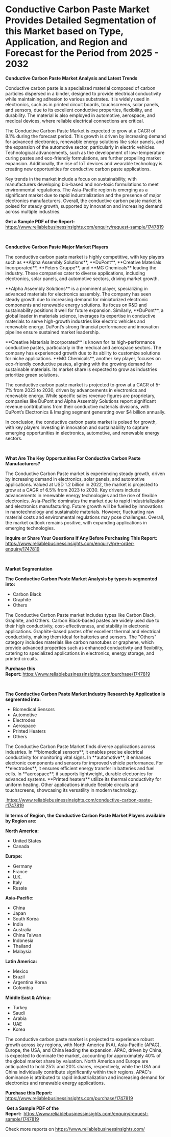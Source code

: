 <p><h1>Conductive Carbon Paste Market Provides Detailed Segmentation of this Market based on Type, Application, and Region and Forecast for the Period from 2025 - 2032</h1></p><p><strong>Conductive Carbon Paste Market Analysis and Latest Trends</strong></p>
<p><p>Conductive carbon paste is a specialized material composed of carbon particles dispersed in a binder, designed to provide electrical conductivity while maintaining adhesion to various substrates. It is widely used in electronics, such as in printed circuit boards, touchscreens, solar panels, and sensors, due to its excellent conductive properties, flexibility, and durability. The material is also employed in automotive, aerospace, and medical devices, where reliable electrical connections are critical.</p><p>The Conductive Carbon Paste Market is expected to grow at a CAGR of 8.1% during the forecast period. This growth is driven by increasing demand for advanced electronics, renewable energy solutions like solar panels, and the expansion of the automotive sector, particularly in electric vehicles. Technological advancements, such as the development of low-temperature curing pastes and eco-friendly formulations, are further propelling market expansion. Additionally, the rise of IoT devices and wearable technology is creating new opportunities for conductive carbon paste applications.</p><p>Key trends in the market include a focus on sustainability, with manufacturers developing bio-based and non-toxic formulations to meet environmental regulations. The Asia-Pacific region is emerging as a significant market due to rapid industrialization and the presence of major electronics manufacturers. Overall, the conductive carbon paste market is poised for steady growth, supported by innovation and increasing demand across multiple industries.</p></p>
<p><strong>Get a Sample PDF of the Report:&nbsp;</strong> <a href="https://www.reliablebusinessinsights.com/enquiry/request-sample/1747819?utm_campaign=117&utm_medium=2&utm_source=Github&utm_content=ia&utm_term=26012025&utm_id=conductive-carbon-paste">https://www.reliablebusinessinsights.com/enquiry/request-sample/1747819</a></p>
<p>&nbsp;</p>
<p><strong>Conductive Carbon Paste Major Market Players</strong></p>
<p><p>The conductive carbon paste market is highly competitive, with key players such as **Alpha Assembly Solutions**, **DuPont**, **Creative Materials Incorporated**, **Peters Gruppe**, and **MG Chemicals** leading the industry. These companies cater to diverse applications, including electronics, solar panels, and automotive sectors, driving market growth.</p><p>**Alpha Assembly Solutions** is a prominent player, specializing in advanced materials for electronics assembly. The company has seen steady growth due to increasing demand for miniaturized electronic components and renewable energy solutions. Its focus on R&D and sustainability positions it well for future expansion. Similarly, **DuPont**, a global leader in materials science, leverages its expertise in conductive materials to serve high-growth industries like electric vehicles and renewable energy. DuPont’s strong financial performance and innovation pipeline ensure sustained market leadership.</p><p>**Creative Materials Incorporated** is known for its high-performance conductive pastes, particularly in the medical and aerospace sectors. The company has experienced growth due to its ability to customize solutions for niche applications. **MG Chemicals**, another key player, focuses on eco-friendly conductive pastes, aligning with the growing demand for sustainable materials. Its market share is expected to grow as industries prioritize green solutions.</p><p>The conductive carbon paste market is projected to grow at a CAGR of 5-7% from 2023 to 2030, driven by advancements in electronics and renewable energy. While specific sales revenue figures are proprietary, companies like DuPont and Alpha Assembly Solutions report significant revenue contributions from their conductive materials divisions, with DuPont’s Electronics & Imaging segment generating over $4 billion annually.</p><p>In conclusion, the conductive carbon paste market is poised for growth, with key players investing in innovation and sustainability to capture emerging opportunities in electronics, automotive, and renewable energy sectors.</p></p>
<p>&nbsp;</p>
<p><strong>What Are The Key Opportunities For Conductive Carbon Paste Manufacturers?</strong></p>
<p><p>The Conductive Carbon Paste market is experiencing steady growth, driven by increasing demand in electronics, solar panels, and automotive applications. Valued at USD 1.2 billion in 2022, the market is projected to grow at a CAGR of 6.5% from 2023 to 2030. Key drivers include advancements in renewable energy technologies and the rise of flexible electronics. Asia-Pacific dominates the market due to rapid industrialization and electronics manufacturing. Future growth will be fueled by innovations in nanotechnology and sustainable materials. However, fluctuating raw material costs and environmental regulations may pose challenges. Overall, the market outlook remains positive, with expanding applications in emerging technologies.</p></p>
<p><strong>Inquire or Share Your Questions If Any Before Purchasing This Report:</strong> <a href="https://www.reliablebusinessinsights.com/enquiry/pre-order-enquiry/1747819?utm_campaign=117&utm_medium=2&utm_source=Github&utm_content=ia&utm_term=26012025&utm_id=conductive-carbon-paste">https://www.reliablebusinessinsights.com/enquiry/pre-order-enquiry/1747819</a></p>
<p>&nbsp;</p>
<p><strong>Market Segmentation</strong></p>
<p><strong>The Conductive Carbon Paste Market Analysis by types is segmented into:</strong></p>
<p><ul><li>Carbon Black</li><li>Graphite</li><li>Others</li></ul></p>
<p><p>The Conductive Carbon Paste market includes types like Carbon Black, Graphite, and Others. Carbon Black-based pastes are widely used due to their high conductivity, cost-effectiveness, and stability in electronic applications. Graphite-based pastes offer excellent thermal and electrical conductivity, making them ideal for batteries and sensors. The "Others" category includes materials like carbon nanotubes or graphene, which provide advanced properties such as enhanced conductivity and flexibility, catering to specialized applications in electronics, energy storage, and printed circuits.</p></p>
<p><strong>Purchase this Report:&nbsp;</strong><a href="https://www.reliablebusinessinsights.com/purchase/1747819?utm_campaign=117&utm_medium=2&utm_source=Github&utm_content=ia&utm_term=26012025&utm_id=conductive-carbon-paste">https://www.reliablebusinessinsights.com/purchase/1747819</a></p>
<p>&nbsp;</p>
<p><strong>The Conductive Carbon Paste Market Industry Research by Application is segmented into:</strong></p>
<p><ul><li>Biomedical Sensors</li><li>Automotive</li><li>Electrodes</li><li>Aerospace</li><li>Printed Heaters</li><li>Others</li></ul></p>
<p><p>The Conductive Carbon Paste Market finds diverse applications across industries. In **biomedical sensors**, it enables precise electrical conductivity for monitoring vital signs. In **automotive**, it enhances electronic components and sensors for improved vehicle performance. For **electrodes**, it ensures efficient energy transfer in batteries and fuel cells. In **aerospace**, it supports lightweight, durable electronics for advanced systems. **Printed heaters** utilize its thermal conductivity for uniform heating. Other applications include flexible circuits and touchscreens, showcasing its versatility in modern technology.</p></p>
<p><a href="https://www.reliablebusinessinsights.com/conductive-carbon-paste-r1747819?utm_campaign=117&utm_medium=2&utm_source=Github&utm_content=ia&utm_term=26012025&utm_id=conductive-carbon-paste">&nbsp;https://www.reliablebusinessinsights.com/conductive-carbon-paste-r1747819</a></p>
<p><strong>In terms of Region, the Conductive Carbon Paste Market Players available by Region are:</strong></p>
<p>
    <p> <strong> North America: </strong>
        <ul>
            <li>United States</li>
            <li>Canada</li>
        </ul>
        </p> 
    <p> <strong> Europe: </strong>
        <ul>
            <li>Germany</li>
            <li>France</li>
            <li>U.K.</li>
            <li>Italy</li>
            <li>Russia</li>
        </ul>
        </p> 
    <p> <strong> Asia-Pacific: </strong>
        <ul>
            <li>China</li>
            <li>Japan</li>
            <li>South Korea</li>
            <li>India</li>
            <li>Australia</li>
            <li>China Taiwan</li>
            <li>Indonesia</li>
            <li>Thailand</li>
            <li>Malaysia</li>
        </ul>
        </p> 
    <p> <strong> Latin America: </strong>
        <ul>
            <li>Mexico</li>
            <li>Brazil</li>
            <li>Argentina Korea</li>
            <li>Colombia</li>
        </ul>
        </p> 
    <p> <strong> Middle East & Africa: </strong>
        <ul>
            <li>Turkey</li>
            <li>Saudi</li>
            <li>Arabia</li>
            <li>UAE</li>
            <li>Korea</li>
        </ul>
    </p>
    </p>
<p><p>The conductive carbon paste market is projected to experience robust growth across key regions, with North America (NA), Asia-Pacific (APAC), Europe, the USA, and China leading the expansion. APAC, driven by China, is expected to dominate the market, accounting for approximately 40% of the global market share by valuation. North America and Europe are anticipated to hold 25% and 20% shares, respectively, while the USA and China individually contribute significantly within their regions. APAC's dominance is attributed to rapid industrialization and increasing demand for electronics and renewable energy applications.</p></p>
<p><strong>Purchase this Report: </strong><a href="https://www.reliablebusinessinsights.com/purchase/1747819?utm_campaign=117&utm_medium=2&utm_source=Github&utm_content=ia&utm_term=26012025&utm_id=conductive-carbon-paste">https://www.reliablebusinessinsights.com/purchase/1747819</a></p>
<p>&nbsp;<strong>Get a Sample PDF of the Report:&nbsp;&nbsp;</strong><a href="https://www.reliablebusinessinsights.com/enquiry/request-sample/1747819?utm_campaign=117&utm_medium=2&utm_source=Github&utm_content=ia&utm_term=26012025&utm_id=conductive-carbon-paste">https://www.reliablebusinessinsights.com/enquiry/request-sample/1747819</a></p>
<p><strong></strong></p>
<p>Check more reports on <a href="https://www.reliablebusinessinsights.com/?utm_campaign=117&utm_medium=2&utm_source=Github&utm_content=ia&utm_term=26012025&utm_id=conductive-carbon-paste">https://www.reliablebusinessinsights.com/</a></p>